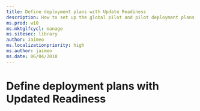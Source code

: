 ```yaml
---
title: Define deployment plans with Update Readiness
description: How to set up the global pilot and pilot deployment plans
ms.prod: w10
ms.mktglfcycl: manage
ms.sitesec: library
author: Jaimeo
ms.localizationpriority: high
ms.author: jaimeo
ms.date: 06/04/2018
---
```


# Define deployment plans with Updated Readiness